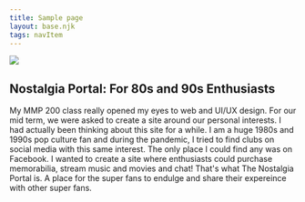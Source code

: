 ```yaml
---
title: Sample page
layout: base.njk
tags: navItem 
---
```


<section class="container"> 
<div>
 <img src="/images/np.png"> 
</div>
  
<div>
  <h1>Nostalgia Portal: For 80s and 90s Enthusiasts</h1>
  <p> My MMP 200 class really opened my eyes to web and UI/UX design. For our mid term, we were asked to create a site around our personal interests. I had actually been thinking about this site for a while. I am a huge 1980s and 1990s pop culture fan and during the pandemic, I tried to find clubs on social media with this same interest. The only place I could find any was on Facebook. I wanted to create a site where enthusiasts could purchase memorabilia, stream music and movies and chat! That's what The Nostalgia Portal is. A place for the super fans to endulge and share their expereince with other super fans. 
</div>
</section>
